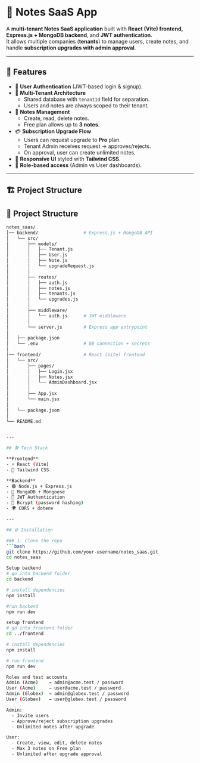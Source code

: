 # 📒 Notes SaaS App

A **multi-tenant Notes SaaS application** built with **React (Vite) frontend, Express.js + MongoDB backend**, and **JWT authentication**.  
It allows multiple companies (**tenants**) to manage users, create notes, and handle **subscription upgrades with admin approval**.

---

## 🚀 Features

- 🔑 **User Authentication** (JWT-based login & signup).  
- 🏢 **Multi-Tenant Architecture**  
  - Shared database with `tenantId` field for separation.  
  - Users and notes are always scoped to their tenant.  
- 📝 **Notes Management**  
  - Create, read, delete notes.  
  - Free plan allows up to **3 notes**.  
- 💳 **Subscription Upgrade Flow**  
  - Users can request upgrade to **Pro** plan.  
  - Tenant Admin receives request → approves/rejects.  
  - On approval, user can create unlimited notes.  
- 🎨 **Responsive UI** styled with **Tailwind CSS**.  
- 🔐 **Role-based access** (Admin vs User dashboards).  

---

## 🏗️ Project Structure

## 📂 Project Structure

```bash
notes_saas/
│── backend/                 # Express.js + MongoDB API
│   └── src/
│       ├── models/          
│       │   ├── Tenant.js
│       │   ├── User.js
│       │   ├── Note.js
│       │   └── upgradeRequest.js
│       │
│       ├── routes/          
│       │   ├── auth.js
│       │   ├── notes.js
│       │   ├── tenants.js
│       │   └── upgrades.js
│       │
│       ├── middleware/
│       │   └── auth.js      # JWT middleware
│       │
│       └── server.js        # Express app entrypoint
│
│   ├── package.json
│   └── .env                 # DB connection + secrets
│
│── frontend/                # React (Vite) frontend
│   └── src/
│       ├── pages/
│       │   ├── Login.jsx
│       │   ├── Notes.jsx
│       │   └── AdminDashboard.jsx
│       │
│       ├── App.jsx
│       └── main.jsx
│
│   └── package.json
│
└── README.md


---

## 🛠️ Tech Stack

**Frontend**  
- ⚡ React (Vite)  
- 🎨 Tailwind CSS  

**Backend**  
- 🟢 Node.js + Express.js  
- 🍃 MongoDB + Mongoose  
- 🔑 JWT Authentication  
- 🔐 Bcrypt (password hashing)  
- 🌍 CORS + dotenv  

---

## ⚙️ Installation

### 1. Clone the repo
```bash
git clone https://github.com/your-username/notes_saas.git
cd notes_saas

Setup backend
# go into backend folder
cd backend

# install dependencies
npm install

#run backend
npm run dev

setup frontend
# go into frontend folder
cd ../frontend

# install dependencies
npm install

# run frontend
npm run dev

Roles and test accounts
Admin (Acme)    → admin@acme.test / password
User (Acme)     → user@acme.test / password
Admin (Globex)  → admin@globex.test / password
User (Globex)   → user@globex.test / password

Admin:
  - Invite users
  - Approve/reject subscription upgrades
  - Unlimited notes after upgrade

User:
  - Create, view, edit, delete notes
  - Max 3 notes on Free plan
  - Unlimited after upgrade approval


